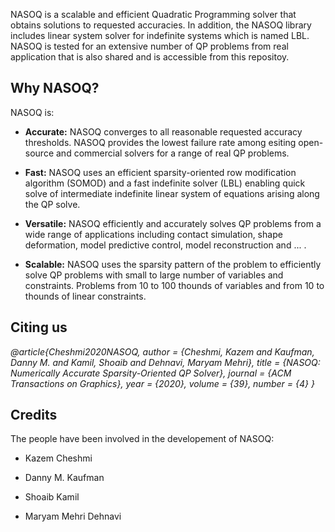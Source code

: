 
NASOQ is a scalable and efficient Quadratic Programming solver that obtains solutions to requested accuracies. In addition, the NASOQ library includes linear system solver for indefinite systems which is named LBL.
NASOQ is tested for an extensive number of QP problems from real application that is also shared and is accessible from this repositoy.  

## Why NASOQ?
NASOQ is:

* **Accurate:** NASOQ converges to all reasonable requested accuracy thresholds. NASOQ provides the lowest failure rate among esiting open-source and commercial solvers for a range of real QP problems. 

* **Fast:** NASOQ uses an efficient sparsity-oriented row modification algorithm (SOMOD) and a fast indefinite solver (LBL) enabling quick solve of intermediate indefinite linear system of equations arising along the QP solve.

* **Versatile:** NASOQ efficiently and accurately solves QP problems from a wide range of applications including contact simulation, shape deformation, model predictive control, model reconstruction and ... . 

* **Scalable:** NASOQ uses the sparsity pattern of the problem to efficiently solve QP problems with small to large number of variables and constraints. Problems from 10 to 100 thounds of variables and from 10 to thounds of linear constraints.

## Citing us

 *@article{Cheshmi2020NASOQ, author = {Cheshmi, Kazem and Kaufman, Danny M. and Kamil, Shoaib and Dehnavi, Maryam Mehri}, title = {NASOQ: Numerically Accurate Sparsity-Oriented QP Solver}, journal = {ACM Transactions on Graphics}, year = {2020}, volume = {39}, number = {4} }*


## Credits
The people have been involved in the developement of NASOQ:

* Kazem Cheshmi

* Danny M. Kaufman

* Shoaib Kamil

* Maryam Mehri Dehnavi

